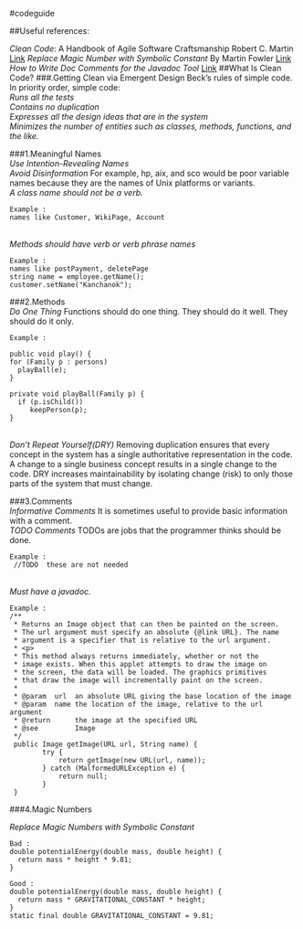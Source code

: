 #codeguide

##Useful references:

*Clean Code*: A Handbook of Agile Software Craftsmanship Robert C. Martin
[Link](http://ricardogeek.com/docs/clean_code.pdf)
*Replace Magic Number with Symbolic Constant* By Martin Fowler
[Link](https://refactoring.com/catalog/replaceMagicNumberWithSymbolicConstant.html)
*How to Write Doc Comments for the Javadoc Tool* [Link](http://www.oracle.com/technetwork/articles/java/index-137868.html)
##What Is Clean Code? 
###.Getting Clean via Emergent Design
Beck’s rules of simple code. In priority order, simple code: 
<br>*Runs all the tests* 
<br>*Contains no duplication* 
<br>*Expresses all the design ideas that are in the system* 
<br>*Minimizes the number of entities such as classes, methods, functions, and the like.*

###1.Meaningful Names
<br>*Use Intention-Revealing Names*
<br>*Avoid Disinformation* For example, hp, aix, and sco would be poor variable names because they are the names of Unix platforms or variants. 
<br>*A class name should not be a verb.*
```
Example :
names like Customer, WikiPage, Account
 ``` 
<br>*Methods should have verb or verb phrase names*
```
Example :
names like postPayment, deletePage 
string name = employee.getName(); 
customer.setName("Kanchanok");
``` 


###2.Methods
<br>*Do One Thing*  Functions should do one thing. They should do it well. They should do it only.
```
Example :

public void play() { 
for (Family p : persons) 
  playBall(e); 
} 

private void playBall(Family p) { 
  if (p.isChild()) 
     keepPerson(p); 
}  
```
<br>*Don’t Repeat Yourself(DRY)*
	Removing duplication ensures that every concept in the system has a single authoritative representation in the code. A change to a single business concept results in a single change to the code. DRY increases maintainability by isolating change (risk) to only those parts of the system that must change.


###3.Comments
<br>*Informative Comments* It is sometimes useful to provide basic information with a comment. 
<br>*TODO Comments* TODOs are jobs that the programmer thinks should be done.
```
Example :
 //TODO  these are not needed 
 ```
<br>*Must have a javadoc.*
```
Example :
/**
 * Returns an Image object that can then be painted on the screen. 
 * The url argument must specify an absolute {@link URL}. The name
 * argument is a specifier that is relative to the url argument. 
 * <p>
 * This method always returns immediately, whether or not the 
 * image exists. When this applet attempts to draw the image on
 * the screen, the data will be loaded. The graphics primitives 
 * that draw the image will incrementally paint on the screen. 
 *
 * @param  url  an absolute URL giving the base location of the image
 * @param  name the location of the image, relative to the url argument
 * @return      the image at the specified URL
 * @see         Image
 */
 public Image getImage(URL url, String name) {
        try {
            return getImage(new URL(url, name));
        } catch (MalformedURLException e) {
            return null;
        }
 }
```

###4.Magic Numbers 

*Replace Magic Numbers with Symbolic Constant*
```
Bad :
double potentialEnergy(double mass, double height) {
  return mass * height * 9.81;
}

Good :
double potentialEnergy(double mass, double height) {
  return mass * GRAVITATIONAL_CONSTANT * height;
}
static final double GRAVITATIONAL_CONSTANT = 9.81;
```

